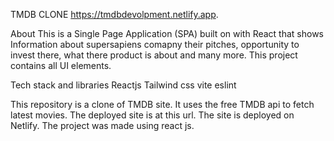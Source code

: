TMDB CLONE
https://tmdbdevolpment.netlify.app.

About
This is a Single Page Application (SPA) built on with React that shows Information about supersapiens comapny their pitches, opportunity to invest there, what there product is about and many more. This project contains all UI elements.

Tech stack and libraries
Reactjs Tailwind css vite eslint

This repository is a clone of TMDB site. It uses the free TMDB api to fetch latest movies. The deployed site is at this url. The site is deployed on Netlify. The project was made using react js.